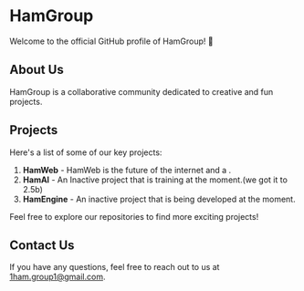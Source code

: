 # HamGroup

Welcome to the official GitHub profile of HamGroup! 🚀

## About Us

HamGroup is a collaborative community dedicated to creative and fun projects.

## Projects

Here's a list of some of our key projects:

1. **HamWeb** - HamWeb is the future of the internet and a .
2. **HamAI** - An Inactive project that is training at the moment.(we got it to 2.5b)
3. **HamEngine** - An inactive project that is being developed at the moment.

Feel free to explore our repositories to find more exciting projects!

## Contact Us

If you have any questions, feel free to reach out to us at 1ham.group1@gmail.com.
